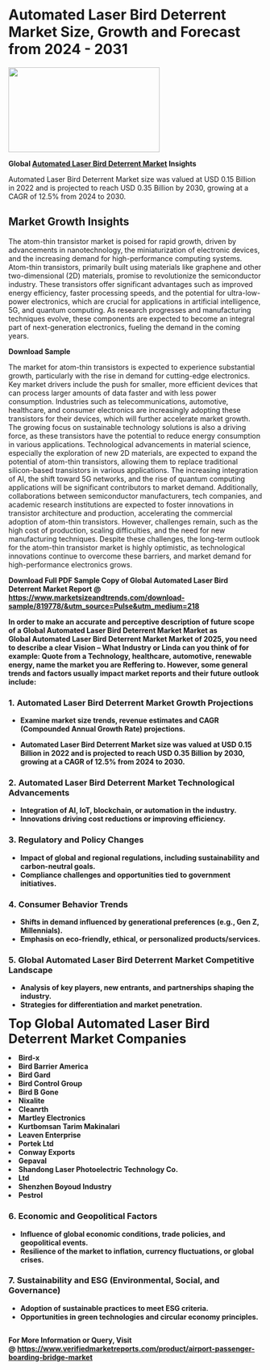 <H1>Automated Laser Bird Deterrent Market Size, Growth and Forecast from 2024 - 2031</H1><img class="aligncenter size-medium wp-image-584254" src="https://thirdeyenews.in/wp-content/uploads/2024/09/Global-Market-Research-300x168.jpeg" alt="" width="300" height="168" /><p><strong>Global&nbsp;<a href="https://www.marketsizeandtrends.com/download-sample/819778/&amp;utm_source=Pulse&amp;utm_medium=218">Automated Laser Bird Deterrent Market</a> Insights</strong></p><p>Automated Laser Bird Deterrent Market size was valued at USD 0.15 Billion in 2022 and is projected to reach USD 0.35 Billion by 2030, growing at a CAGR of 12.5% from 2024 to 2030.</p><p><h2>Market Growth Insights</h2> <p>The atom-thin transistor market is poised for rapid growth, driven by advancements in nanotechnology, the miniaturization of electronic devices, and the increasing demand for high-performance computing systems. Atom-thin transistors, primarily built using materials like graphene and other two-dimensional (2D) materials, promise to revolutionize the semiconductor industry. These transistors offer significant advantages such as improved energy efficiency, faster processing speeds, and the potential for ultra-low-power electronics, which are crucial for applications in artificial intelligence, 5G, and quantum computing. As research progresses and manufacturing techniques evolve, these components are expected to become an integral part of next-generation electronics, fueling the demand in the coming years.</p> <p><strong>Download Sample</strong></p> <p>The market for atom-thin transistors is expected to experience substantial growth, particularly with the rise in demand for cutting-edge electronics. Key market drivers include the push for smaller, more efficient devices that can process larger amounts of data faster and with less power consumption. Industries such as telecommunications, automotive, healthcare, and consumer electronics are increasingly adopting these transistors for their devices, which will further accelerate market growth. The growing focus on sustainable technology solutions is also a driving force, as these transistors have the potential to reduce energy consumption in various applications. Technological advancements in material science, especially the exploration of new 2D materials, are expected to expand the potential of atom-thin transistors, allowing them to replace traditional silicon-based transistors in various applications. The increasing integration of AI, the shift toward 5G networks, and the rise of quantum computing applications will be significant contributors to market demand. Additionally, collaborations between semiconductor manufacturers, tech companies, and academic research institutions are expected to foster innovations in transistor architecture and production, accelerating the commercial adoption of atom-thin transistors. However, challenges remain, such as the high cost of production, scaling difficulties, and the need for new manufacturing techniques. Despite these challenges, the long-term outlook for the atom-thin transistor market is highly optimistic, as technological innovations continue to overcome these barriers, and market demand for high-performance electronics grows.</p> <p><strong></p><p><span class=""><strong>Download Full PDF Sample Copy of Global Automated Laser Bird Deterrent Market Report</strong> @ <a href="https://www.marketsizeandtrends.com/download-sample/819778/&amp;utm_source=Pulse&amp;utm_medium=218" target="_blank">https://www.marketsizeandtrends.com/download-sample/819778/&amp;utm_source=Pulse&amp;utm_medium=218</a></span></p><p>In order to make an accurate and perceptive description of future scope of a Global&nbsp;Automated Laser Bird Deterrent Market Market as Global&nbsp;Automated Laser Bird Deterrent Market Market of 2025, you need to describe a clear Vision &ndash; What Industry or Linda can you think of for example: Quote from a Technology, healthcare, automotive, renewable energy, name the market you are Reffering to. However, some general trends and factors usually impact market reports and their future outlook include:</p><h3>1.&nbsp;<strong>Automated Laser Bird Deterrent Market Growth Projections</strong></h3><ul><li>Examine market size trends, revenue estimates and CAGR (Compounded Annual Growth Rate) projections.</li><li><p>Automated Laser Bird Deterrent Market size was valued at USD 0.15 Billion in 2022 and is projected to reach USD 0.35 Billion by 2030, growing at a CAGR of 12.5% from 2024 to 2030.</p></li></ul><h3>2.&nbsp;<strong>Automated Laser Bird Deterrent Market Technological Advancements</strong></h3><ul><li>Integration of AI, IoT, blockchain, or automation in the industry.</li><li>Innovations driving cost reductions or improving efficiency.</li></ul><h3>3.&nbsp;<strong>Regulatory and Policy Changes</strong></h3><ul><li>Impact of global and regional regulations, including sustainability and carbon-neutral goals.</li><li>Compliance challenges and opportunities tied to government initiatives.</li></ul><h3>4.&nbsp;<strong>Consumer Behavior Trends</strong></h3><ul><li>Shifts in demand influenced by generational preferences (e.g., Gen Z, Millennials).</li><li>Emphasis on eco-friendly, ethical, or personalized products/services.</li></ul><h3>5.&nbsp;<strong>Global Automated Laser Bird Deterrent Market Competitive Landscape</strong></h3><ul><li>Analysis of key players, new entrants, and partnerships shaping the industry.</li><li>Strategies for differentiation and market penetration.</li></ul><p data-pm-slice="1 1 []"><span style="color: inherit; font-family: inherit; font-size: 25px;">Top Global Automated Laser Bird Deterrent Market Companies</span></p><div class="" data-test-id=""><p><li>Bird-x</li><li> Bird Barrier America</li><li> Bird Gard</li><li> Bird Control Group</li><li> Bird B Gone</li><li> Nixalite</li><li> Cleanrth</li><li> Martley Electronics</li><li> Kurtbomsan Tarim Makinalari</li><li> Leaven Enterprise</li><li> Portek Ltd</li><li> Conway Exports</li><li> Gepaval</li><li> Shandong Laser Photoelectric Technology Co.</li><li>Ltd</li><li> Shenzhen Boyoud Industry</li><li> Pestrol</li></p></div><h3>6.&nbsp;<strong>Economic and Geopolitical Factors</strong></h3><ul><li>Influence of global economic conditions, trade policies, and geopolitical events.</li><li>Resilience of the market to inflation, currency fluctuations, or global crises.</li></ul><h3>7.&nbsp;<strong>Sustainability and ESG (Environmental, Social, and Governance)</strong></h3><ul><li>Adoption of sustainable practices to meet ESG criteria.</li><li>Opportunities in green technologies and circular economy principles.</li></ul><h2><strong style="font-size: 14px;">For More Information or Query, Visit @&nbsp;</strong><a style="background-color: #ffffff; font-size: 14px;" href="https://www.marketsizeandtrends.com/report/automated-laser-bird-deterrent-market/" target="_blank">https://www.verifiedmarketreports.com/product/airport-passenger-boarding-bridge-market</a></h2>
